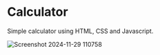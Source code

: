# Calculator
Simple calculator using HTML, CSS and Javascript.

![Screenshot 2024-11-29 110758](https://github.com/user-attachments/assets/aadc7895-4eb7-4af7-a8cb-8cdb8dffa895)
